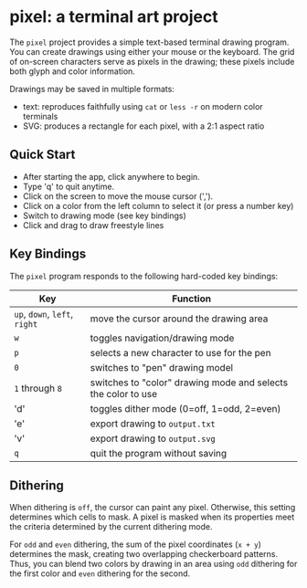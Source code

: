 # pixel: a terminal art project

The `pixel` project provides a simple text-based terminal drawing program.
You can create drawings using either your mouse or the keyboard.  The
grid of on-screen characters serve as pixels in the drawing; these
pixels include both glyph and color information.

Drawings may be saved in multiple formats:
* text: reproduces faithfully using `cat` or `less -r` on modern color terminals
* SVG: produces a rectangle for each pixel, with a 2:1 aspect ratio

## Quick Start

* After starting the app, click anywhere to begin.
* Type 'q' to quit anytime.
* Click on the screen to move the mouse cursor (',').
* Click on a color from the left column to select it (or press a number key)
* Switch to drawing mode (see key bindings)
* Click and drag to draw freestyle lines

## Key Bindings

The `pixel` program responds to the following hard-coded key bindings:

|Key|Function|
|----|----|
|`up`, `down`, `left`, `right`|move the cursor around the drawing area|
|`w`|toggles navigation/drawing mode|
|`p`|selects a new character to use for the pen|
|`0`|switches to "pen" drawing model|
|`1` through `8`|switches to "color" drawing mode and selects the color to use|
|'d'|toggles dither mode (0=off, 1=odd, 2=even)|
|'e'|export drawing to `output.txt`|
|'v'|export drawing to `output.svg`|
|`q`|quit the program without saving|

## Dithering

When dithering is `off`, the cursor can paint any pixel.  Otherwise,
this setting determines which cells to mask.  A pixel is masked when
its properties meet the criteria determined by the current dithering mode.

For `odd` and `even` dithering, the sum of the pixel coordinates (`x + y`)
determines the mask, creating two overlapping checkerboard patterns.
Thus, you can blend two colors by drawing in an area using `odd`
dithering for the first color and `even` dithering for the second.
